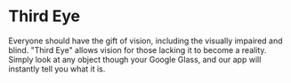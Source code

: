 Third Eye
=============

Everyone should have the gift of vision, including the visually impaired and blind. "Third Eye" allows vision for those lacking it to become a reality. Simply look at any object though your Google Glass, and our app will instantly tell you what it is.

